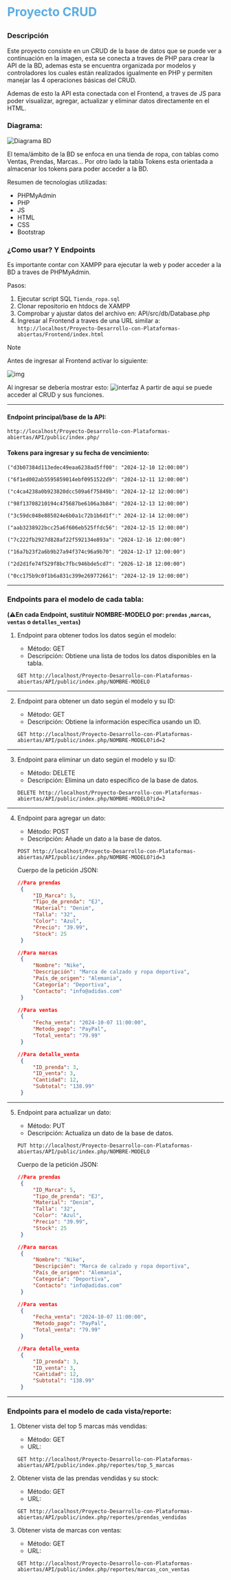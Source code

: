 # <p style="color: rgb(93, 173, 226);"> Proyecto CRUD </p>

### Descripción

Este proyecto consiste en un CRUD de la base de datos que se puede ver a continuación en la imagen,
esta se conecta a traves de PHP para crear la API de la BD, ademas esta se encuentra organizada por modelos y
controladores los cuales están realizados igualmente en PHP y permiten manejar las 4 operaciones básicas del CRUD.

Ademas de esto la API esta conectada con el Frontend, a traves de JS para poder visualizar, agregar, actualizar y eliminar datos directamente en el HTML.

### Diagrama:

![Diagrama BD](Diagrama.png "Diagrama BD")

El tema/ámbito de la BD se enfoca en una tienda de ropa, con tablas como Ventas, Prendas, Marcas...
Por otro lado la tabla Tokens esta orientada a almacenar los tokens para poder acceder a la BD.

Resumen de tecnologias utilizadas:

- PHPMyAdmin
- PHP
- JS
- HTML
- CSS
- Bootstrap

### ¿Como usar? Y Endpoints

Es importante contar con XAMPP para ejecutar la web y poder acceder a la BD a traves de PHPMyAdmin.

Pasos:

1. Ejecutar script SQL `Tienda_ropa.sql`
2. Clonar repositorio en htdocs de XAMPP
3. Comprobar y ajustar datos del archivo en: API/src/db/Database.php
4. Ingresar al Frontend a traves de una URL similar a: `http://localhost/Proyecto-Desarrollo-con-Plataformas-abiertas/Frontend/index.html`

> [!NOTE]
> Antes de ingresar al Frontend activar lo siguiente:
>
> ![img](./image-xampp.png)

Al ingresar se debería mostrar esto:
![interfaz](image-interfaz.png)
A partir de aqui se puede acceder al CRUD y sus funciones.

---

#### Endpoint principal/base de la API:

`http://localhost/Proyecto-Desarrollo-con-Plataformas-abiertas/API/public/index.php/`

#### Tokens para ingresar y su fecha de vencimiento:

```
("d3b07384d113edec49eaa6238ad5ff00": "2024-12-10 12:00:00")

("6f1ed002ab5595859014ebf0951522d9": "2024-12-11 12:00:00")

("c4ca4238a0b923820dcc509a6f75849b": "2024-12-12 12:00:00")

("98f13708210194c475687be6106a3b84": "2024-12-13 12:00:00")

("3c59dc048e885024e6b0a1c72b1b6d1f":" 2024-12-14 12:00:00")

("aab3238922bcc25a6f606eb525ffdc56": "2024-12-15 12:00:00")

("7c222fb2927d828af22f592134e893a": "2024-12-16 12:00:00")

("16a7b23f2a6b9b27a94f374c96a9b70": "2024-12-17 12:00:00")

("2d2d1fe74f529f8bc7fbc946bde5cd7": "2026-12-18 12:00:00")

("0cc175b9c0f1b6a831c399e269772661": "2024-12-19 12:00:00")
```

---

### Endpoints para el modelo de cada tabla:

**(⚠️En cada Endpoint, sustituir NOMBRE-MODELO por: `prendas` ,`marcas`, `ventas` o `detalles_ventas`)**

1. Endpoint para obtener todos los datos según el modelo:

   - Método: GET
   - Descripción: Obtiene una lista de todos los datos disponibles en la tabla.

   ```http
   GET http://localhost/Proyecto-Desarrollo-con-Plataformas-abiertas/API/public/index.php/NOMBRE-MODELO
   ```

---

2. Endpoint para obtener un dato según el modelo y su ID:

   - Método: GET
   - Descripción: Obtiene la información específica usando un ID.

   ```http
   GET http://localhost/Proyecto-Desarrollo-con-Plataformas-abiertas/API/public/index.php/NOMBRE-MODELO?id=2
   ```

---

3. Endpoint para eliminar un dato según el modelo y su ID:

   - Método: DELETE
   - Descripción: Elimina un dato específico de la base de datos.

   ```http
   DELETE http://localhost/Proyecto-Desarrollo-con-Plataformas-abiertas/API/public/index.php/NOMBRE-MODELO?id=2
   ```

---

4. Endpoint para agregar un dato:

   - Método: POST
   - Descripción: Añade un dato a la base de datos.

   ```http
   POST http://localhost/Proyecto-Desarrollo-con-Plataformas-abiertas/API/public/index.php/NOMBRE-MODELO?id=3
   ```

   Cuerpo de la petición JSON:

   ```json
   //Para prendas
    {
        "ID_Marca": 5,
        "Tipo_de_prenda": "EJ",
        "Material": "Denim",
        "Talla": "32",
        "Color": "Azul",
        "Precio": "39.99",
        "Stock": 25
    }

   //Para marcas
    {
        "Nombre": "Nike",
        "Descripción": "Marca de calzado y ropa deportiva",
        "País_de_origen": "Alemania",
        "Categoría": "Deportiva",
        "Contacto": "info@adidas.com"
    }

   //Para ventas
    {
        "Fecha_venta": "2024-10-07 11:00:00",
        "Metodo_pago": "PayPal",
        "Total_venta": "79.99"
    }

   //Para detalle_venta
    {
        "ID_prenda": 3,
        "ID_venta": 3,
        "Cantidad": 12,
        "Subtotal": "138.99"
    }
   ```

---

5. Endpoint para actualizar un dato:

   - Método: PUT
   - Descripción: Actualiza un dato de la base de datos.

   ```http
   PUT http://localhost/Proyecto-Desarrollo-con-Plataformas-abiertas/API/public/index.php/NOMBRE-MODELO
   ```

   Cuerpo de la petición JSON:

   ```json
   //Para prendas
    {
        "ID_Marca": 5,
        "Tipo_de_prenda": "EJ",
        "Material": "Denim",
        "Talla": "32",
        "Color": "Azul",
        "Precio": "39.99",
        "Stock": 25
    }

   //Para marcas
    {
        "Nombre": "Nike",
        "Descripción": "Marca de calzado y ropa deportiva",
        "País_de_origen": "Alemania",
        "Categoría": "Deportiva",
        "Contacto": "info@adidas.com"
    }

   //Para ventas
    {
        "Fecha_venta": "2024-10-07 11:00:00",
        "Metodo_pago": "PayPal",
        "Total_venta": "79.99"
    }

   //Para detalle_venta
    {
        "ID_prenda": 3,
        "ID_venta": 3,
        "Cantidad": 12,
        "Subtotal": "138.99"
    }
   ```

---

### Endpoints para el modelo de cada vista/reporte:

1. Obtener vista del top 5 marcas más vendidas:

   - Método: GET
   - URL:

   ```http
   GET http://localhost/Proyecto-Desarrollo-con-Plataformas-abiertas/API/public/index.php/reportes/top_5_marcas
   ```

2. Obtener vista de las prendas vendidas y su stock:

   - Método: GET
   - URL:

   ```http
   GET http://localhost/Proyecto-Desarrollo-con-Plataformas-abiertas/API/public/index.php/reportes/prendas_vendidas
   ```

3. Obtener vista de marcas con ventas:
   - Método: GET
   - URL:
   ```http
   GET http://localhost/Proyecto-Desarrollo-con-Plataformas-abiertas/API/public/index.php/reportes/marcas_con_ventas
   ```
